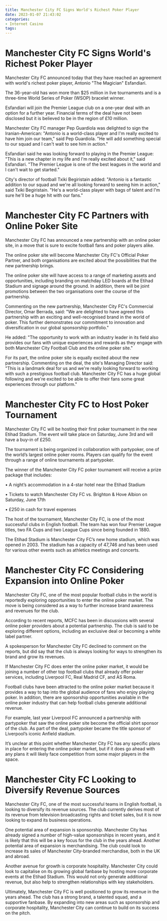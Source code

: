 ```yaml
---
title: Manchester City FC Signs World's Richest Poker Player
date: 2023-01-07 21:43:02
categories:
- Internet Casino
tags:
---
```



#  Manchester City FC Signs World's Richest Poker Player

Manchester City FC announced today that they have reached an agreement with world's richest poker player, Antonio "The Magician" Esfandiari.

The 36-year-old has won more than $25 million in live tournaments and is a three-time World Series of Poker (WSOP) bracelet winner.

Esfandiari will join the Premier League club on a one-year deal with an option for a further year. Financial terms of the deal have not been disclosed but it is believed to be in the region of £10 million.

Manchester City FC manager Pep Guardiola was delighted to sign the Iranian-American:
"Antonio is a world-class player and I'm really excited to have him join our team," said Pep Guardiola. "He will add something special to our squad and I can't wait to see him in action."

Esfandiari said he was looking forward to playing in the Premier League:
"This is a new chapter in my life and I'm really excited about it," said Esfandiari. "The Premier League is one of the best leagues in the world and I can't wait to get started."

City's director of football Txiki Begiristain added:
"Antonio is a fantastic addition to our squad and we're all looking forward to seeing him in action," said Txiki Begiristain. "He's a world-class player with bags of talent and I'm sure he'll be a huge hit with our fans."

#  Manchester City FC Partners with Online Poker Site

Manchester City FC has announced a new partnership with an online poker site, in a move that is sure to excite football fans and poker players alike.

The online poker site will become Manchester City FC's Official Poker Partner, and both organisations are excited about the possibilities that the new partnership brings.

The online poker site will have access to a range of marketing assets and opportunities, including branding on matchday LED boards at the Etihad Stadium and signage around the ground. In addition, there will be joint promotions between the two organisations over the course of the partnership.

Commenting on the new partnership, Manchester City FC's Commercial Director, Omar Berrada, said: "We are delighted to have agreed this partnership with an exciting and well-recognised brand in the world of poker. This further demonstrates our commitment to innovation and diversification in our global sponsorship portfolio."

He added: "The opportunity to work with an industry leader in its field also provides our fans with unique experiences and rewards as they engage with both Manchester City Football Club and the online poker site."

For its part, the online poker site is equally excited about the new partnership. Commenting on the deal, the site's Managing Director said: "This is a landmark deal for us and we're really looking forward to working with such a prestigious football club. Manchester City FC has a huge global following and we're excited to be able to offer their fans some great experiences through our platform."

#  Manchester City FC to Host Poker Tournament

Manchester City FC will be hosting their first poker tournament in the new Etihad Stadium. The event will take place on Saturday, June 3rd and will have a buy-in of £250.

The tournament is being organized in collaboration with partypoker, one of the world’s largest online poker rooms. Players can qualify for the event through a range of online tournaments at partypoker.

The winner of the Manchester City FC poker tournament will receive a prize package that includes:

• A night’s accommodation in a 4-star hotel near the Etihad Stadium

• Tickets to watch Manchester City FC vs. Brighton & Hove Albion on Saturday, June 17th

• £250 in cash for travel expenses

The host of the tournament, Manchester City FC, is one of the most successful clubs in English football. The team has won four Premier League titles, two FA Cups and two League Cups since being founded in 1880.

The Etihad Stadium is Manchester City FC’s new home stadium, which was opened in 2003. The stadium has a capacity of 47,746 and has been used for various other events such as athletics meetings and concerts.

#  Manchester City FC Considering Expansion into Online Poker

Manchester City FC, one of the most popular football clubs in the world is reportedly exploring opportunities to enter the online poker market. The move is being considered as a way to further increase brand awareness and revenues for the club.

According to recent reports, MCFC has been in discussions with several online poker providers about a potential partnership. The club is said to be exploring different options, including an exclusive deal or becoming a white label partner.

A spokesperson for Manchester City FC declined to comment on the reports, but did say that the club is always looking for ways to strengthen its brand and grow its revenues.

If Manchester City FC does enter the online poker market, it would be joining a number of other top football clubs that already offer poker services, including Liverpool FC, Real Madrid CF, and AS Roma.

Football clubs have been attracted to the online poker market because it provides a way to tap into the global audience of fans who enjoy playing poker. In addition, there are sponsorship opportunities available in the online poker industry that can help football clubs generate additional revenue.

For example, last year Liverpool FC announced a partnership with partypoker that saw the online poker site become the official shirt sponsor of the club. As part of the deal, partypoker became the title sponsor of Liverpool’s iconic Anfield stadium.

It’s unclear at this point whether Manchester City FC has any specific plans in place for entering the online poker market, but if it does go ahead with any plans it will likely face competition from some major players in the space.

#  Manchester City FC Looking to Diversify Revenue Sources

Manchester City FC, one of the most successful teams in English football, is looking to diversify its revenue sources. The club currently derives most of its revenue from television broadcasting rights and ticket sales, but it is now looking to expand its business operations.

One potential area of expansion is sponsorship. Manchester City has already signed a number of high-value sponsorships in recent years, and it is likely that this will be a key focus for the club in the years ahead. Another potential area of expansion is merchandising. The club could look to increase its sales of Manchester City-branded merchandise, both in the UK and abroad.

Another avenue for growth is corporate hospitality. Manchester City could look to capitalise on its growing global fanbase by hosting more corporate events at the Etihad Stadium. This would not only generate additional revenue, but also help to strengthen relationships with key stakeholders.

Ultimately, Manchester City FC is well positioned to grow its revenue in the years ahead. The club has a strong brand, a talented squad, and a supportive fanbase. By expanding into new areas such as sponsorship and corporate hospitality, Manchester City can continue to build on its success on the pitch.